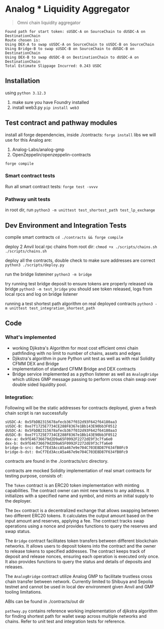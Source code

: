 
# Analog * Liquidity Aggregator
> Omni chain liquidity aggregator

```
Found path for start token: sUSDC-A on SourceChain to dUSDC-A on DestinationChain
Route chosen is:
Using DEX-A to swap sUSDC-A on SourceChain to sUSDC-B on SourceChain
Using Bridge-B to swap sUSDC-B on SourceChain to dUSDC-B on DestinationChain
Using DEX-B to swap dUSDC-B on DestinationChain to dUSDC-A on DestinationChain
Total Estimate Slippage Incurred: 0.243 USDC
```

## Installation
using `python 3.12.3`

1. make sure you have Foundry installed
2. install web3.py `pip install web3`

## Test contract and pathway modules
install all forge dependencies, inside ./contracts:
`forge install`
libs we will use for this Analog are:
1. Analog-Labs/analog-gmp
2. OpenZeppelin/openzeppelin-contracts

`forge compile`
### Smart contract tests
Run all smart contract tests:
`forge test -vvvv`

### Pathway unit tests
in root dir, run
`python3 -m unittest test_shortest_path test_lp_exchange`

## Dev Environment and Integration Tests

compile smart contracts
`cd ./contracts && forge compile`

deploy 2 Anvil local rpc chains
from root dir:
`chmod +x ./scripts/chains.sh`
`./scripts/chains.sh`

deploy all the contracts, double check to make sure addresses are correct
`python3 ./scripts/deploy.py`

run the bridge listeniner
`python3 -m bridge`

try running test bridge deposit to ensure tokens are properly released via bridge
`python3 -m test_bridge`
you should see token released, logs from local rpcs and log on bridge listener

running a test shortest path algorithm on real deployed contracts
`python3 -m unittest test_integration_shortest_path`

## Code
### What's implemented 
- working Djikstra's Algorithm for most cost efficient omni chain pathfinding with no limit to number of chains, assets and edges
- Djikstra's algorithm in pure Python unit test as well as with real Solidity CFMM DEX and Bridge
- implementation of standard CFMM Bridge and DEX contracts
- Bridge service implemented as a python listener as well as `AnalogBridge` which utilizes GMP message passing to perform cross chain swap over double sided liquidity pool. 

### Integration:
Following will be the static addresses for contracts deployed, given a fresh chain script is ran successfully
```
sUSDC-A: 0x5FbDB2315678afecb367f032d93F642f64180aa3
sUSDC-B: 0xe7f1725E7734CE288F8367e1Bb143E90bb3F0512
dUSDC-A: 0x5FbDB2315678afecb367f032d93F642f64180aa3
dUSDC-B: 0xe7f1725E7734CE288F8367e1Bb143E90bb3F0512
dex-a: 0x9fE46736679d2D9a65F0992F2272dE9f3c7fa6e0
dex-b: 0x9fE46736679d2D9a65F0992F2272dE9f3c7fa6e0
bridge-b-src: 0xCf7Ed3AccA5a467e9e704C703E8D87F634fB0Fc9
bridge-b-dst: 0xCf7Ed3AccA5a467e9e704C703E8D87F634fB0Fc9
```

contracts are found in the ./contracts/src directory.

contracts are mocked Solidity implementation of real smart contracts for testing purpose, consists of:

The `Token` contract is an ERC20 token implementation with minting capabilities. The contract owner can mint new tokens to any address. It initializes with a specified name and symbol, and mints an initial supply to the deployer.

The `Dex` contract is a decentralized exchange that allows swapping between two different ERC20 tokens. It calculates the output amount based on the input amount and reserves, applying a fee. The contract tracks swap operations using a nonce and provides functions to query the reserves and swap status.

The `Bridge` contract facilitates token transfers between different blockchain networks. It allows users to deposit tokens into the contract and the owner to release tokens to specified addresses. The contract keeps track of deposit and release nonces, ensuring each operation is executed only once. It also provides functions to query the status and details of deposits and releases.

The `AnalogBridge` contract utilize Analog GMP to facilitate trustless cross chain transfer between network. Currently limited to Shibuya and Sepolia testnet and cannot be used in local dev environment given Anvil and GMP tooling limitations.

ABIs can be found in ./contracts/out dir

`pathway.py` contains reference working implementation of djikstra algorithm for finding shortest path for wallet swap across multiple networks and chains. Refer to unit test and integration tests for reference.